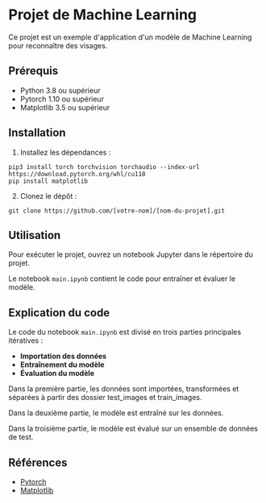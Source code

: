 # Projet de Machine Learning

Ce projet est un exemple d'application d'un modèle de Machine Learning pour reconnaître des visages.

## Prérequis

* Python 3.8 ou supérieur
* Pytorch 1.10 ou supérieur
* Matplotlib 3.5 ou supérieur

## Installation

1. Installez les dépendances :

```
pip3 install torch torchvision torchaudio --index-url https://download.pytorch.org/whl/cu118
pip install matplotlib
```

2. Clonez le dépôt :

```
git clone https://github.com/[votre-nom]/[nom-du-projet].git
```


## Utilisation

Pour exécuter le projet, ouvrez un notebook Jupyter dans le répertoire du projet.

Le notebook `main.ipynb` contient le code pour entraîner et évaluer le modèle.

## Explication du code

Le code du notebook `main.ipynb` est divisé en trois parties principales itératives :

* **Importation des données**
* **Entraînement du modèle**
* **Évaluation du modèle**

Dans la première partie, les données sont importées, transformées et séparées à partir des dossier test_images et train_images.

Dans la deuxième partie, le modèle est entraîné sur les données.

Dans la troisième partie, le modèle est évalué sur un ensemble de données de test.

## Références

* [Pytorch](https://pytorch.org/)
* [Matplotlib](https://matplotlib.org/)